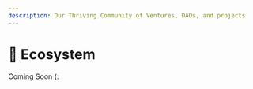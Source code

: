 ```yaml
---
description: Our Thriving Community of Ventures, DAOs, and projects
---
```


# 👷 Ecosystem

Coming Soon (:
